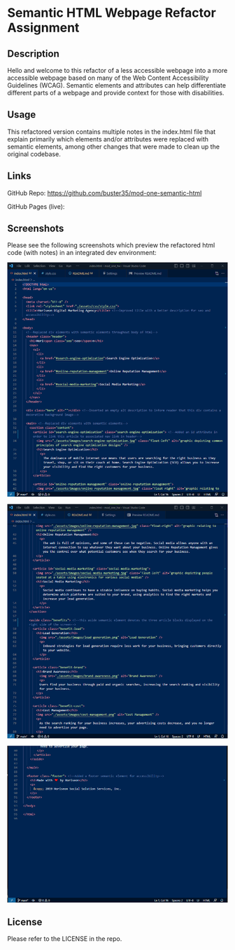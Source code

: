# Semantic HTML Webpage Refactor Assignment

## Description

Hello and welcome to this refactor of a less accessible webpage into a more accessible webpage based on many of the Web Content Accessibility Guidelines (WCAG). Semantic elements and attributes can help differentiate different parts of a webpage and provide context for those with disabilities.

## Usage

This refactored version contains multiple notes in the index.html file that explain primarily which elements and/or attributes were replaced with semantic elements, among other changes that were made to clean up the original codebase.

## Links

GitHub Repo: https://github.com/buster35/mod-one-semantic-html

GitHub Pages (live): 

## Screenshots

Please see the following screenshots which preview the refactored html code (with notes) in an integrated dev environment:

![HTML 1](./Assets/images/html-screenshots/html-screenshot-1.png)

![HTML 2](./Assets/images/html-screenshots/html-screenshot-2.png)

![HTML 3](./Assets/images/html-screenshots/html-screenshot-3.png)

## License

Please refer to the LICENSE in the repo.